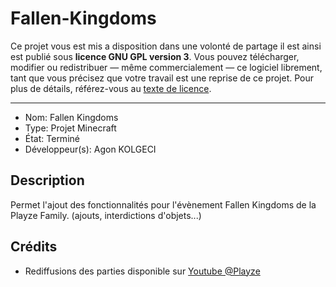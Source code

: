 # Fallen-Kingdoms
Ce projet vous est mis a disposition dans une volonté de partage il est ainsi est publié sous **licence GNU GPL version 3**. Vous pouvez télécharger, modifier ou redistribuer — même commercialement — ce logiciel librement, tant que vous précisez que votre travail est une reprise de ce projet.
Pour plus de détails, référez-vous au [texte de licence](LICENSE).

---
- Nom: Fallen Kingdoms
- Type: Projet Minecraft
- État: Terminé
- Développeur(s): Agon KOLGECI

## Description
Permet l'ajout des fonctionnalités pour l'évènement Fallen Kingdoms de la Playze Family. (ajouts, interdictions d'objets...)

## Crédits
- Rediffusions des parties disponible sur [Youtube @Playze](https://www.youtube.com/@playze)
